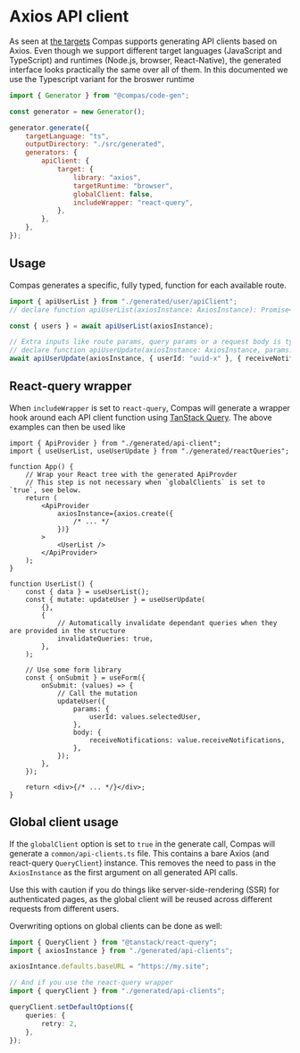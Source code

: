 # Axios API client

As seen at [the targets](/generators/targets.html) Compas supports generating API clients
based on Axios. Even though we support different target languages (JavaScript and
TypeScript) and runtimes (Node.js, browser, React-Native), the generated interface looks
practically the same over all of them. In this documented we use the Typescript variant
for the broswer runtime

```js
import { Generator } from "@compas/code-gen";

const generator = new Generator();

generator.generate({
	targetLanguage: "ts",
	outputDirectory: "./src/generated",
	generators: {
		apiClient: {
			target: {
				library: "axios",
				targetRuntime: "browser",
				globalClient: false,
				includeWrapper: "react-query",
			},
		},
	},
});
```

## Usage

Compas generates a specific, fully typed, function for each available route.

```ts
import { apiUserList } from "./generated/user/apiClient";
// declare function apiUserList(axiosInstance: AxiosInstance): Promise<UserListResponse>;

const { users } = await apiUserList(axiosInstance);

// Extra inputs like route params, query params or a request body is typed as well
// declare function apiUserUpdate(axiosInstance: AxiosInstance, params: { userId: string }, body: { receiveNotifications: boolean }): Promise<UserListResponse>;
await apiUserUpdate(axiosInstance, { userId: "uuid-x" }, { receiveNotifications: true });
```

## React-query wrapper

When `includeWrapper` is set to `react-query`, Compas will generate a wrapper hook around
each API client function using [TanStack Query](https://tanstack.com/query/latest). The
above examples can then be used like

```tsx
import { ApiProvider } from "./generated/api-client";
import { useUserList, useUserUpdate } from "./generated/reactQueries";

function App() {
	// Wrap your React tree with the generated ApiProvder
	// This step is not necessary when `globalClients` is set to `true`, see below.
	return (
		<ApiProvider
			axiosInstance={axios.create({
				/* ... */
			})}
		>
			<UserList />
		</ApiProvider>
	);
}

function UserList() {
	const { data } = useUserList();
	const { mutate: updateUser } = useUserUpdate(
		{},
		{
			// Automatically invalidate dependant queries when they are provided in the structure
			invalidateQueries: true,
		},
	);

	// Use some form library
	const { onSubmit } = useForm({
		onSubmit: (values) => {
			// Call the mutation
			updateUser({
				params: {
					userId: values.selectedUser,
				},
				body: {
					receiveNotifications: value.receiveNotifications,
				},
			});
		},
	});

	return <div>{/* ... */}</div>;
}
```

## Global client usage

If the `globalClient` option is set to `true` in the generate call, Compas will generate a
`common/api-clients.ts` file. This contains a bare Axios (and react-query `QueryClient`)
instance. This removes the need to pass in the `AxiosInstance` as the first argument on
all generated API calls.

Use this with caution if you do things like server-side-rendering (SSR) for authenticated
pages, as the global client will be reused across different requests from different users.

Overwriting options on global clients can be done as well:

```ts
import { QueryClient } from "@tanstack/react-query";
import { axiosInstance } from "./generated/api-clients";

axiosIntance.defaults.baseURL = "https://my.site";

// And if you use the react-query wrapper
import { queryClient } from "./generated/api-clients";

queryClient.setDefaultOptions({
	queries: {
		retry: 2,
	},
});
```

